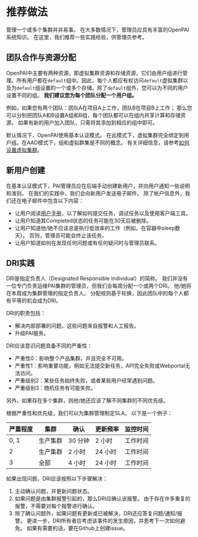 # 推荐做法

管理一个或多个集群并非易事。 在大多数情况下，管理员应具有丰富的OpenPAI系统知识。 在这里，我们推荐一些实践经验，供管理员参考。

## 团队合作与资源分配

OpenPAI中主要有两种资源，即虚拟集群资源和存储资源，它们由用户组进行管理。所有用户都在`default`组中。因此，每个人都应有权访问`default`虚拟集群以及为`default`组设置的一个或多个存储。除了`default`组外，您可以为不同的用户设置不同的组。 **我们建议您为每个团队分配一个用户组。**

例如，如果您有两个团队：团队A在项目A上工作，团队B在项目B上工作； 那么您可以分别把团队A和B设置A组和B组，每个团队都可以在组内共享计算和存储资源。 如果有新的用户加入团队，只需将其添加到相应的组中即可。

默认情况下，OpenPAI使用基本认证模式。 在此模式下，虚拟集群完全绑定到用户组。在AAD模式下，组和虚拟群集是不同的概念。 有关详细信息，请参考[如何设置虚拟集群](./how-to-set-up-virtual-clusters.md)。

## 新用户创建

在基本认证模式下，PAI管理员应在后端手动创建新用户，并向用户通知一些说明和准则。 在我们的实践中，我们会向新用户发送电子邮件。 除了帐户信息外，我们还在电子邮件中包含以下内容：

  - 让用户阅读[用户手册](../cluster-user/)，以了解如何提交任务，调试任务以及使用客户端工具。
  - 让用户知道其Completed状态的任务可能在30天后被删除。
  - 让用户知道他/她不应该总是执行低效率的工作（例如，在容器中sleep数天）。 否则，管理员可能会终止该任务。
  - 让用户知道如何在发现任何问题或有任何疑问时与管理员联系。
  
## DRI实践

DRI是指定负责人（Designated Responsible Individual）的简称。 我们并没有一位专门负责运维PAI集群的管理员，但我们会每周分配一个或两个DRI。 他/她将在本周成为集群管理的指定负责人。 分配规则基于轮换，因此团队中的每个人都有平等的机会成为DRI。

DRI的职责包括：

- 解决内部部署的问题，这些问题来自报警和人工报告。
- 升级PAI服务。

DRI应该意识问题具备不同的严重性：

  - 严重性0：影响整个产品集群，并且完全不可用。
  - 严重性1：影响重要功能，例如无法提交新任务，API完全失败或Webportal无法访问。
  - 严重级别2：某些任务始终失败，或者某些用户经常遇到问题。
  - 严重级别3：随机任务有可能失败。

另外，如果存在多个集群，则他/她还应该了解不同集群的不同优先级。

根据严重性和优先级，我们可以为集群管理制定SLA。 以下是一个例子：

|     严重程度    |     集群               |     确认    |     更新频率    |     监控时间    |
|-----------------|---------------------------|--------------------|-------------------------|-------------------------|
|     0, 1        |     生产集群    |     30 分钟     |     2 小时              |     工作时间       |
|     2           |     生产集群    |     2 小时        |     24 小时            |     工作时间       |
|     3           |     全部                   |     4 小时        |     24 小时            |     工作时间       |


如果出现问题，DRI应该按照以下步骤解决：

1. 主动确认问题，并更新问题状态。
2. 如果问题是由集群报警引起的，那么DRI应确认该报警。 由于存在许多重复的报警，不需要对每个报警进行确认。
3. 除了确认问题外，如果问题有更新或已被解决，DRI还应答复问题/通知/报警。 更进一步，DRI所有者应考虑该事件的发生原因，并思考下一次如何避免。 如果有需要的话，要在Github上创建issue。